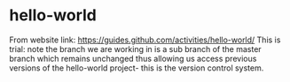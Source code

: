 # hello-world
From website link: https://guides.github.com/activities/hello-world/
This is  trial: note the branch we are working in is a sub branch of the master branch which remains unchanged thus allowing us access previous versions of the hello-world project- this is the version control system.
